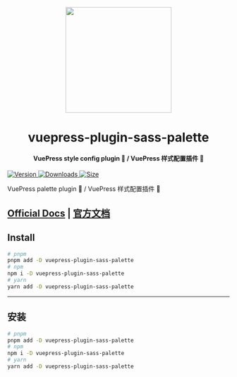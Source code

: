 <!-- markdownlint-disable -->
<p align="center">
  <img width="240" src="https://plugin-sass-palette.vuejs.vuepress/logo.svg" style="text-align: center;">
</p>
<h1 align="center">vuepress-plugin-sass-palette</h1>
<h4 align="center">VuePress style config plugin 🎨 / VuePress 样式配置插件 🎨</h4>

[![Version](https://img.shields.io/npm/v/vuepress-plugin-sass-palette/next.svg?style=flat-square&logo=npm) ![Downloads](https://img.shields.io/npm/dm/vuepress-plugin-sass-palette.svg?style=flat-square&logo=npm) ![Size](https://img.shields.io/bundlephobia/min/vuepress-plugin-sass-palette?style=flat-square&logo=npm)](https://www.npmjs.com/package/vuepress-plugin-sass-palette)

<!-- markdownlint-restore -->

VuePress palette plugin 🎨 / VuePress 样式配置插件 🎨

## [Official Docs](https://plugin-sass-palette.vuejs.vuepress/) | [官方文档](https://plugin-sass-palette.vuejs.vuepress/zh/)

## Install

```bash
# pnpm
pnpm add -D vuepress-plugin-sass-palette
# npm
npm i -D vuepress-plugin-sass-palette
# yarn
yarn add -D vuepress-plugin-sass-palette
```

---

## 安装

```bash
# pnpm
pnpm add -D vuepress-plugin-sass-palette
# npm
npm i -D vuepress-plugin-sass-palette
# yarn
yarn add -D vuepress-plugin-sass-palette
```
